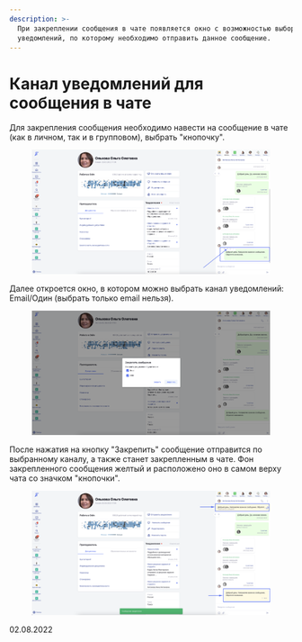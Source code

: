 ```yaml
---
description: >-
  При закреплении сообщения в чате появляется окно с возможностью выбора канала
  уведомлений, по которому необходимо отправить данное сообщение.
---
```


# Канал уведомлений для сообщения в чате

Для закрепления сообщения необходимо навести на сообщение в чате (как в личном, так и в групповом), выбрать "кнопочку".

<figure><img src="../../.gitbook/assets/image (514).png" alt=""><figcaption></figcaption></figure>

Далее откроется окно, в котором можно выбрать канал уведомлений: Email/Один (выбрать только email нельзя).

<figure><img src="../../.gitbook/assets/image (647).png" alt=""><figcaption></figcaption></figure>

После нажатия на кнопку "Закрепить" сообщение отправится по выбранному каналу, а также станет закрепленным в чате. Фон закрепленного сообщения желтый и расположено оно в самом верху чата со значком "кнопочки".

<figure><img src="../../.gitbook/assets/image (734).png" alt=""><figcaption></figcaption></figure>

02.08.2022
